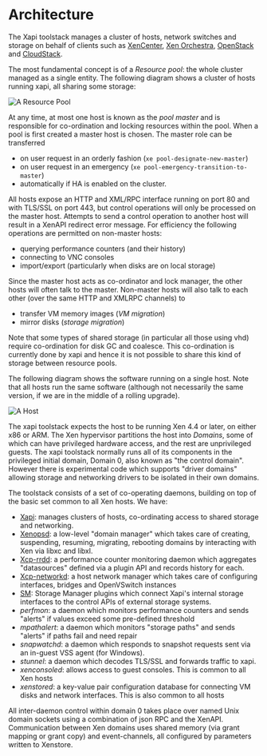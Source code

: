 Architecture
============

The Xapi toolstack manages a cluster of hosts, network switches and storage
on behalf of clients such as
[XenCenter](https://github.com/xenserver/xenadmin),
[Xen Orchestra](https://xen-orchestra.com),
[OpenStack](http://www.openstack.org)
and [CloudStack](http://cloudstack.apache.org).

The most fundamental concept is of a *Resource pool*: the whole cluster
managed as a single entity. The following diagram shows a cluster of hosts
running xapi, all sharing some storage:

![A Resource Pool](http://xapi-project.github.io/xapi-project/doc/architecture/pool.png)

At any time, at most one host is known as the *pool master* and is responsible
for co-ordination and locking resources within the pool. When a pool is
first created a master host is chosen. The master role can be transferred
- on user request in an orderly fashion (```xe pool-designate-new-master```)
- on user request in an emergency (```xe pool-emergency-transition-to-master```)
- automatically if HA is enabled on the cluster.

All hosts expose an HTTP and XML/RPC interface running on port 80 and with TLS/SSL
on port 443, but control operations will only be processed on the master host.
Attempts to send a control operation to another host will result in a XenAPI
redirect error message. For efficiency the following operations are permitted
on non-master hosts:
- querying performance counters (and their history)
- connecting to VNC consoles
- import/export (particularly when disks are on local storage)

Since the master host acts as co-ordinator and lock manager, the other hosts
will often talk to the master. Non-master hosts will also talk to each other
(over the same HTTP and XMLRPC channels) to
- transfer VM memory images (*VM migration*)
- mirror disks (*storage migration*)

Note that some types of shared storage (in particular all those using vhd)
require co-ordination for disk GC and coalesce. This co-ordination is currently
done by xapi and hence it is not possible to share this kind of storage between
resource pools.

The following diagram shows the software running on a single host. Note that
all hosts run the same software (although not necessarily the same version,
  if we are in the middle of a rolling upgrade).

![A Host](http://xapi-project.github.io/xapi-project/doc/architecture/host.png)

The xapi toolstack expects the host to be running Xen 4.4 or later, on either
x86 or ARM. The Xen hypervisor partitions the host into *Domains*, some of
which can have privileged hardware access, and the rest are unprivileged guests.
The xapi toolstack normally runs all of its components in the privileged
initial domain, Domain 0, also known as "the control domain". However there is
experimental code which supports "driver domains" allowing storage and networking
drivers to be isolated in their own domains.

The toolstack consists of a set of co-operating daemons, building on top of the
basic set common to all Xen hosts. We have:
- [Xapi](https://github.com/xapi-project/xen-api/tree/master/doc): manages
  clusters of hosts, co-ordinating access to shared storage and networking.
- [Xenopsd](https://github.com/xapi-project/xenopsd/tree/master/doc): a low-level
  "domain manager" which takes care of creating, suspending, resuming, migrating,
  rebooting domains by interacting with Xen via libxc and libxl.
- [Xcp-rrdd](https://github.com/xapi-project/xcp-rrdd/tree/master/doc): a
  performance counter monitoring daemon which aggregates "datasources" defined
  via a plugin API and records history for each.
- [Xcp-networkd](https://github.com/xapi-project/xcp-networkd/tree/master/doc):
  a host network manager which takes care of configuring interfaces, bridges
  and OpenVSwitch instances
- [SM](https://github.com/xapi-project/sm/tree/master/doc): Storage Manager
  plugins which connect Xapi's internal storage interfaces to the control
  APIs of external storage systems.
- *perfmon*: a daemon which monitors performance counters and sends "alerts"
  if values exceed some pre-defined threshold
- *mpathalert*: a daemon which monitors "storage paths" and sends "alerts"
  if paths fail and need repair
- *snapwatchd*: a daemon which responds to snapshot requests sent via an in-guest
  VSS agent (for Windows).
- *stunnel*: a daemon which decodes TLS/SSL and forwards traffic to xapi.
- *xenconsoled*: allows access to guest consoles. This is common to all Xen
  hosts
- *xenstored*: a key-value pair configuration database for connecting VM
  disks and network interfaces. This is also common to all hosts

All inter-daemon control within domain 0 takes place over named Unix domain sockets
using a combination of json RPC and the XenAPI. Communication between Xen domains
uses shared memory (via grant mapping or grant copy) and event-channels, all
configured by parameters written to Xenstore.

